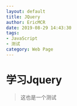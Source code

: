 ```yaml
---
layout: default
title: JQuery
author: EricMCR
date: 2019-08-29 14:43:30
tags:
- JavaScript
- 测试
category: Web Page
---
```

# 学习Jquery

> 这也是一个测试